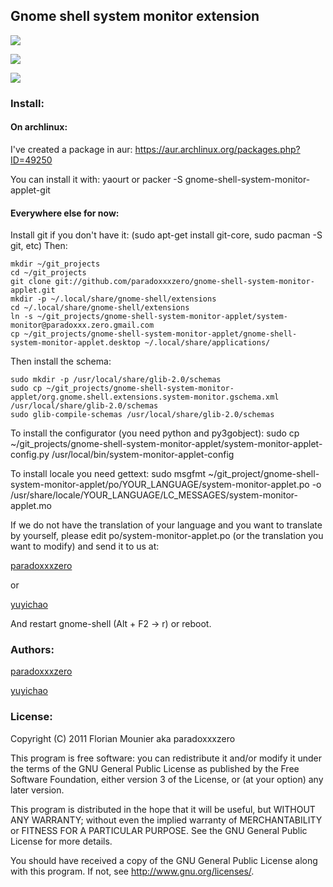 ## Gnome shell system monitor extension
![](http://i.imgur.com/ka9OA.png)

![](http://i.imgur.com/mmRTu.png)

![](http://i.imgur.com/wDfAF.png)


### Install:
#### On archlinux:

I've created a package in aur: https://aur.archlinux.org/packages.php?ID=49250

You can install it with: yaourt or packer -S gnome-shell-system-monitor-applet-git

#### Everywhere else for now:

Install git if you don't have it: (sudo apt-get install git-core, sudo pacman -S git, etc)
Then:

    mkdir ~/git_projects
    cd ~/git_projects
    git clone git://github.com/paradoxxxzero/gnome-shell-system-monitor-applet.git
    mkdir -p ~/.local/share/gnome-shell/extensions
    cd ~/.local/share/gnome-shell/extensions
    ln -s ~/git_projects/gnome-shell-system-monitor-applet/system-monitor@paradoxxx.zero.gmail.com
    cp ~/git_projects/gnome-shell-system-monitor-applet/gnome-shell-system-monitor-applet.desktop ~/.local/share/applications/

Then install the schema:

    sudo mkdir -p /usr/local/share/glib-2.0/schemas
    sudo cp ~/git_projects/gnome-shell-system-monitor-applet/org.gnome.shell.extensions.system-monitor.gschema.xml /usr/local/share/glib-2.0/schemas
    sudo glib-compile-schemas /usr/local/share/glib-2.0/schemas

To install the configurator (you need python and py3gobject):
    sudo cp ~/git_projects/gnome-shell-system-monitor-applet/system-monitor-applet-config.py /usr/local/bin/system-monitor-applet-config

To install locale you need gettext:
    sudo msgfmt ~/git_project/gnome-shell-system-monitor-applet/po/YOUR_LANGUAGE/system-monitor-applet.po -o /usr/share/locale/YOUR_LANGUAGE/LC_MESSAGES/system-monitor-applet.mo

If we do not have the translation of your language and you want to translate by yourself, please edit po/system-monitor-applet.po (or the translation you want to modify) and send it to us at:

[paradoxxxzero](mailto://paradoxxx.zero@gmail.com)

or

[yuyichao](mailto://yyc1992@gmail.com)

And restart gnome-shell (Alt + F2 -> r) or reboot.

### Authors:
[paradoxxxzero](https://github.com/paradoxxxzero)

[yuyichao](https://github.com/yuyichao)

### License:

Copyright (C) 2011 Florian Mounier aka paradoxxxzero

This program is free software: you can redistribute it and/or modify
it under the terms of the GNU General Public License as published by
the Free Software Foundation, either version 3 of the License, or
(at your option) any later version.

This program is distributed in the hope that it will be useful,
but WITHOUT ANY WARRANTY; without even the implied warranty of
MERCHANTABILITY or FITNESS FOR A PARTICULAR PURPOSE.  See the
GNU General Public License for more details.

You should have received a copy of the GNU General Public License
along with this program.  If not, see <http://www.gnu.org/licenses/>.

